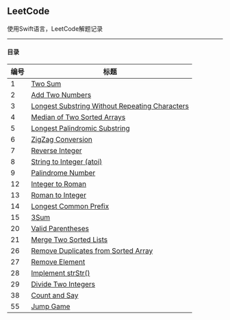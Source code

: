 ## LeetCode

使用Swift语言，LeetCode解题记录
<hr>

#### 目录
编号|标题
---|---
1|[Two Sum](/1-100/1-10/1.%20Two%20Sum.md)
2|[Add Two Numbers](/1-100/1-10/2.%20Add%20Two%20Numbers.md)
3|[Longest Substring Without Repeating Characters](/1-100/1-10/3.%20Longest%20Substring%20Without%20Repeating%20Characters.md)
4|[Median of Two Sorted Arrays](/1-100/1-10/4.%20Median%20of%20Two%20Sorted%20Arrays.md)
5|[Longest Palindromic Substring](/1-100/1-10/5.%20Longest%20Palindromic%20Substring.md)
6|[ZigZag Conversion](/1-100/1-10/6.%20ZigZag%20Conversion.md)
7|[Reverse Integer](/1-100/1-10/7.%20Reverse%20Integer.md)
8|[String to Integer (atoi)](/1-100/1-10/8.%20String%20to%20Integer%20(atoi).md)
9|[Palindrome Number](/1-100/1-10/9.%20Palindrome%20Number.md)
12|[Integer to Roman](/1-100/11-20/12.%20Integer%20to%20Roman.md)
13|[Roman to Integer](/1-100/11-20/13.%20Roman%20to%20Integer.md)
14|[Longest Common Prefix](/1-100/11-20/14.%20Longest%20Common%20Prefix.md)
15|[3Sum](/1-100/11-20/15.%203Sum.md)
20|[Valid Parentheses](/1-100/11-20/20.%20Valid%20Parentheses.md)
21|[Merge Two Sorted Lists](/1-100/21-30/21.%20Merge%20Two%20Sorted%20Lists.md)
26|[Remove Duplicates from Sorted Array](/1-100/21-30/26.%20Remove%20Duplicates%20from%20Sorted%20Array.md)
27|[Remove Element](/1-100/21-30/27.%20Remove%20Element.md)
28|[Implement strStr()](/1-100/21-30/28.%20Implement%20strStr().md)
29|[Divide Two Integers](/1-100/21-30/29.%20Divide%20Two%20Integers.md)
38|[Count and Say](/1-100/31-40/38.%20Count%20and%20Say.md)
55|[Jump Game](/1-100/51-60/55.%20Jump%20Game.md)

